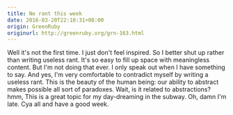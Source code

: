 ```yaml
---
title: No rant this week
date: 2016-03-20T22:10:31+08:00
origin: GreenRuby
originurl: http://greenruby.org/grn-163.html
---
```

Well it's not the first time. I just don't feel inspired. So I better shut up
rather than writing useless rant. It's so easy to fill up space with
meaningless content. But I'm not doing that ever. I only speak out when I have
something to say. And yes, I'm very comfortable to contradict myself by
writing a useless rant. This is the beauty of the human being: our ability to
abstract makes possible all sort of paradoxes. Wait, is it related to
abstractions? hmm, This is a great topic for my day-dreaming in the subway.
Oh, damn I'm late. Cya all and have a good week.
